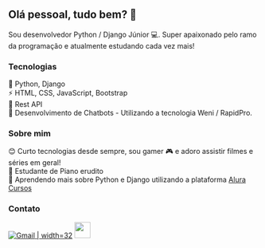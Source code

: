 ## Olá pessoal, tudo bem? 👋

<!--
**bslindoso/bslindoso** is a ✨ _special_ ✨ repository because its `README.md` (this file) appears on your GitHub profile.
📫 [E-mail](mailto:brunolindoso@gmail.com)    💜 [LinkedIn](https://www.linkedin.com/in/brunolindosodev/)
-->

Sou desenvolvedor Python / Django Júnior 💻. Super apaixonado pelo ramo da programação e atualmente estudando cada vez mais!

### Tecnologias

🐍 Python, Django <br>
⚡ HTML, CSS, JavaScript, Bootstrap <br>
🎯 Rest API <br>
💬 Desenvolvimento de Chatbots - Utilizando a tecnologia Weni / RapidPro.

### Sobre mim
😊 Curto tecnologias desde sempre, sou gamer 🎮 e adoro assistir filmes e séries em geral! <br>
🎹 Estudante de Piano erudito <br>
🌱 Aprendendo mais sobre Python e Django utilizando a plataforma [Alura Cursos](https://www.alura.com.br/)

### Contato
[![Gmail](https://i.imgur.com/wQwejTm.png) | width=32](mailto:brunolindoso@gmail.com)
<img src="https://i.imgur.com/wQwejTm.png" width="32" height="32" />
